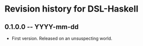 # Revision history for DSL-Haskell

## 0.1.0.0 -- YYYY-mm-dd

* First version. Released on an unsuspecting world.
